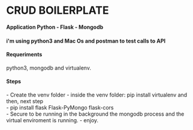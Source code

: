 <h1>CRUD BOILERPLATE</h1>


<b>Application Python - Flask - Mongodb</b>

<h4>i'm using python3 and Mac Os and postman to test calls to API<h4>
  <h4>Requeriments</h4>
  python3, mongodb and virtualenv.
  
  <h4>Steps</h4>
- Create the venv folder
- inside the venv folder: pip install virtualenv and then, next step <br>
- pip install flask Flask-PyMongo flask-cors <br>
- Secure to be running in the background the mongodb process and the virtual enviroment is running.
- enjoy.

